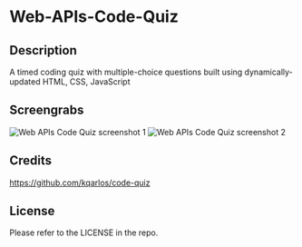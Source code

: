 # Web-APIs-Code-Quiz

## Description
A timed coding quiz with multiple-choice questions built using dynamically-updated HTML, CSS, JavaScript

## Screengrabs

![Web APIs Code Quiz screenshot 1](assets/images/.png)
![Web APIs Code Quiz screenshot 2](assets/images/.png)

## Credits
https://github.com/kqarlos/code-quiz

## License

Please refer to the LICENSE in the repo.
